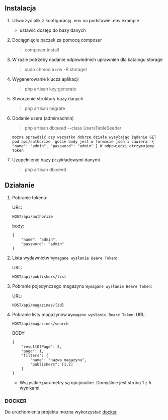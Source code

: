 ## Instalacja

1. Utworzyć plik z konfiguracją .env na podstawie .env.example
    - ustawić dostęp do bazy danych 
1. Dociągnięcie paczek za pomocą composer
    > composer install

1. W razie potrzeby nadanie odpowiednich uprawnień dla katalogu storage
    > sudo chmod a+rw -R storage/
1. Wygenerowanie klucza aplikacji
    > php artisan key:generate
1. Stworzenie struktury bazy danych
    > php artisan migrate

1. Dodanie usera (admin/admin)
    > php artisan db:seed --class UsersTableSeeder
                                  
    `można sprawdzić czy wszystko dobrze działa wysyłając żądanie GET pod api/authorize 
    gdzie body jest w formacie json i zawiera 
    {
        "name": "admin",
        "password": "admin"
    }
    W odpowiedzi otrzymujemy token`

1. Uzupełnienie bazy przykładowymi danymi
    > php  artisan db:seed 

## Działanie

1. Pobranie tokenu: 
    
    URL:
    ``` 
    HOST/api/authorize 
    ```
    body:
    ```
   {
        "name": "admin",
        "password": "admin"
   }
   ```                                                    
1. Lista wydawnictw `Wymagane wysłanie Beare Token`: 

    URL:
    ``` 
    HOST/api/publishers/list 
    ```
1. Pobranie pojedynczego magazynu `Wymagane wysłanie Beare Token`:

    URL:
    ``` 
    HOST/api/magazines/{id}
    ```
1. Pobranie listy magazynów `Wymagane wysłanie Beare Token`:
    URL:
    ``` 
    HOST/api/magazines/search
    ```
   BODY:
   ```
   {
       "resultOfPage": 2,
       "page": 1,
       "filters": {
           "name": "nazwa magazynu",
           "publishers": [1,2]
       }
   }
   ```
   
   * Wszystkie parametry są opcjonalne. Domyślnie jest strona 1 z 5 wynikami.
### DOCKER
Do uruchomienia projektu można wykorzystać [docker](https://github.com/Chaos-87/docker-base-laravel)
 
